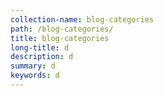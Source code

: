 ```yaml
---
collection-name: blog-categories
path: /blog-categories/
title: blog-categories
long-title: d
description: d
summary: d
keywords: d
---
```


